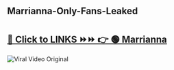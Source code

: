
 ## Marrianna-Only-Fans-Leaked

# <h2><a href="https://clipsfans.com/Marrianna&ref=git">🔗 Click to LINKS ⏩⏩ 👉 🟢 Marrianna </a></h2>

<a href="https://clipsfans.com/Marrianna&ref=git" rel="nofollow" data-target="animated-image.originalLink"><img src="https://i.ibb.co.com/xMMVF88/686577567.gif" alt="Viral Video Original" style="max-width: 100%; display: inline-block;" data-target="animated-image.originalImage"></a>
